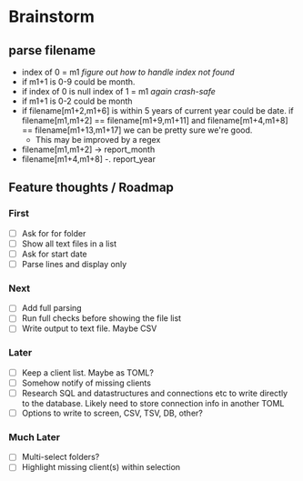 # Brainstorm

## parse filename

- index of 0 = m1 *figure out how to handle index not found*
- if m1+1 is 0-9 could be month.
- if index of 0 is null index of 1 = m1 *again crash-safe*
- if m1+1 is 0-2 could be month
- if filename[m1+2,m1+6] is within 5 years of current year could be date.
if filename[m1,m1+2] == filename[m1+9,m1+11] and filename[m1+4,m1+8] == filename[m1+13,m1+17] we can be pretty sure we're good.
  - This may be improved by a regex
- filename[m1,m1+2] -> report_month
- filename[m1+4,m1+8] -. report_year

## Feature thoughts / Roadmap

### First

- [ ] Ask for for folder
- [ ] Show all text files in a list
- [ ] Ask for start date
- [ ] Parse lines and display only

### Next

- [ ] Add full parsing
- [ ] Run full checks before showing the file list
- [ ] Write output to text file. Maybe CSV

### Later

- [ ] Keep a client list. Maybe as TOML?
- [ ] Somehow notify of missing clients
- [ ] Research SQL and datastructures and connections etc to write directly to the database. Likely need to store connection info in another TOML
- [ ] Options to write to screen, CSV, TSV, DB, other?

### Much Later

- [ ] Multi-select folders?
- [ ] Highlight missing client(s) within selection
